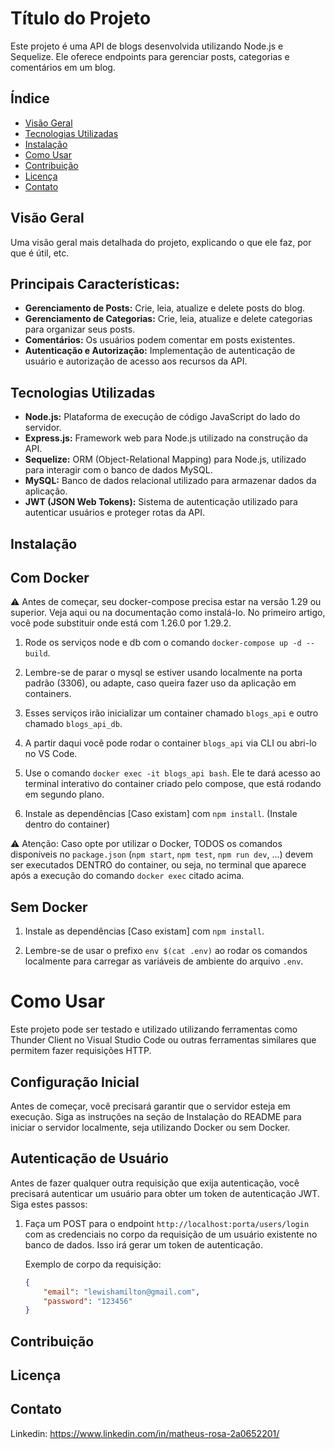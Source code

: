 # Título do Projeto

Este projeto é uma API de blogs desenvolvida utilizando Node.js e Sequelize. Ele oferece endpoints para gerenciar posts, categorias e comentários em um blog.

## Índice

- [Visão Geral](#visão-geral)
- [Tecnologias Utilizadas](#tecnologias-utilizadas)
- [Instalação](#instalação)
- [Como Usar](#como-usar)
- [Contribuição](#contribuição)
- [Licença](#licença)
- [Contato](#contato)

## Visão Geral

Uma visão geral mais detalhada do projeto, explicando o que ele faz, por que é útil, etc.

## Principais Características:

- **Gerenciamento de Posts:** Crie, leia, atualize e delete posts do blog.
- **Gerenciamento de Categorias:** Crie, leia, atualize e delete categorias para organizar seus posts.
- **Comentários:** Os usuários podem comentar em posts existentes.
- **Autenticação e Autorização:** Implementação de autenticação de usuário e autorização de acesso aos recursos da API.

## Tecnologias Utilizadas

- **Node.js:** Plataforma de execução de código JavaScript do lado do servidor.
- **Express.js:** Framework web para Node.js utilizado na construção da API.
- **Sequelize:** ORM (Object-Relational Mapping) para Node.js, utilizado para interagir com o banco de dados MySQL.
- **MySQL:** Banco de dados relacional utilizado para armazenar dados da aplicação.
- **JWT (JSON Web Tokens):** Sistema de autenticação utilizado para autenticar usuários e proteger rotas da API.

## Instalação


## Com Docker

⚠️ Antes de começar, seu docker-compose precisa estar na versão 1.29 ou superior. Veja aqui ou na documentação como instalá-lo. No primeiro artigo, você pode substituir onde está com 1.26.0 por 1.29.2.

1. Rode os serviços node e db com o comando `docker-compose up -d --build`.

2. Lembre-se de parar o mysql se estiver usando localmente na porta padrão (3306), ou adapte, caso queira fazer uso da aplicação em containers.

3. Esses serviços irão inicializar um container chamado `blogs_api` e outro chamado `blogs_api_db`.

4. A partir daqui você pode rodar o container `blogs_api` via CLI ou abri-lo no VS Code.

5. Use o comando `docker exec -it blogs_api bash`. Ele te dará acesso ao terminal interativo do container criado pelo compose, que está rodando em segundo plano.

6. Instale as dependências [Caso existam] com `npm install`. (Instale dentro do container)

⚠️ Atenção: Caso opte por utilizar o Docker, TODOS os comandos disponíveis no `package.json` (`npm start`, `npm test`, `npm run dev`, ...) devem ser executados DENTRO do container, ou seja, no terminal que aparece após a execução do comando `docker exec` citado acima.


## Sem Docker

1. Instale as dependências [Caso existam] com `npm install`.

2. Lembre-se de usar o prefixo `env $(cat .env)` ao rodar os comandos localmente para carregar as variáveis de ambiente do arquivo `.env`. 

# Como Usar

Este projeto pode ser testado e utilizado utilizando ferramentas como Thunder Client no Visual Studio Code ou outras ferramentas similares que permitem fazer requisições HTTP.

## Configuração Inicial

Antes de começar, você precisará garantir que o servidor esteja em execução. Siga as instruções na seção de Instalação do README para iniciar o servidor localmente, seja utilizando Docker ou sem Docker.

## Autenticação de Usuário

Antes de fazer qualquer outra requisição que exija autenticação, você precisará autenticar um usuário para obter um token de autenticação JWT. Siga estes passos:

1. Faça um POST para o endpoint `http://localhost:porta/users/login` com as credenciais no corpo da requisição de um usuário existente no banco de dados. Isso irá gerar um token de autenticação.

   Exemplo de corpo da requisição:
   ```json
   {
       "email": "lewishamilton@gmail.com",
       "password": "123456"
   }
   
## Contribuição


## Licença


## Contato

Linkedin: https://www.linkedin.com/in/matheus-rosa-2a0652201/

